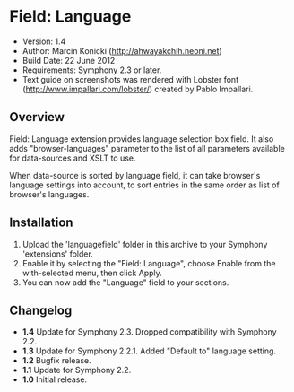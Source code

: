 # Field: Language

- Version: 1.4
- Author: Marcin Konicki (http://ahwayakchih.neoni.net)
- Build Date: 22 June 2012
- Requirements: Symphony 2.3 or later.
- Text guide on screenshots was rendered with Lobster font (http://www.impallari.com/lobster/) created by Pablo Impallari.


## Overview

Field: Language extension provides language selection box field.
It also adds "browser-languages" parameter to the list of all parameters 
available for data-sources and XSLT to use.

When data-source is sorted by language field, it can take browser's
language settings into account, to sort entries in the same order as
list of browser's languages.


## Installation

1. Upload the 'languagefield' folder in this archive to your Symphony 'extensions' folder.
2. Enable it by selecting the "Field: Language", choose Enable from the with-selected menu, then click Apply.
3. You can now add the "Language" field to your sections.


## Changelog

- **1.4** Update for Symphony 2.3. Dropped compatibility with Symphony 2.2.
- **1.3** Update for Symphony 2.2.1. Added "Default to" language setting.
- **1.2** Bugfix release.
- **1.1** Update for Symphony 2.2.
- **1.0** Initial release.

